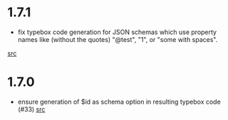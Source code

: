 # 1.7.1

- fix typebox code generation for JSON schemas which use property names like
  (without the quotes) "@test", "1", or "some with spaces".

[src](https://github.com/xddq/schema2typebox/pull/36)

# 1.7.0

- ensure generation of $id as schema option in resulting typebox code (#33)
  [src](https://github.com/xddq/schema2typebox/pull/33)
